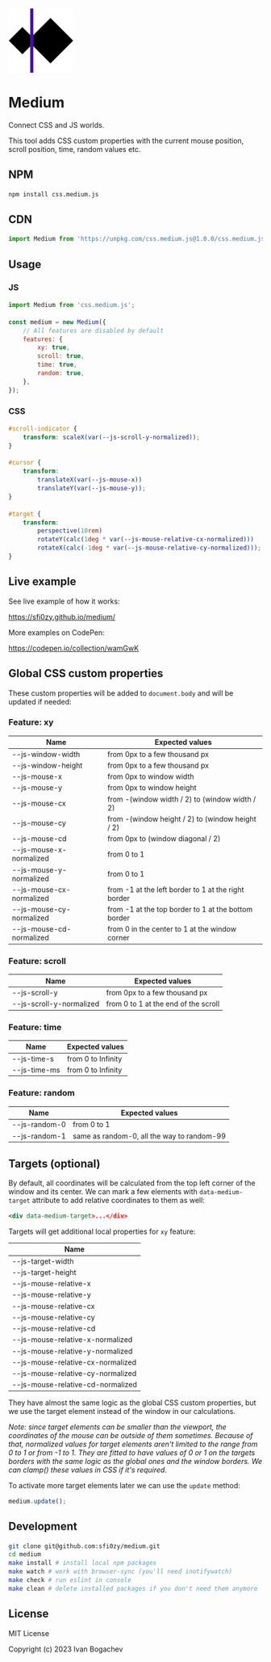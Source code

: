 ![](./logo.png)

# Medium

Connect CSS and JS worlds.

This tool adds CSS custom properties with the current mouse position, scroll position, time, random values etc.


## NPM

```sh
npm install css.medium.js
```


## CDN

```javascript
import Medium from 'https://unpkg.com/css.medium.js@1.0.0/css.medium.js';
```


## Usage

### JS

```javascript
import Medium from 'css.medium.js';

const medium = new Medium({
    // All features are disabled by default
    features: {
        xy: true,
        scroll: true,
        time: true,
        random: true,
    },
});
```


### CSS

```css
#scroll-indicator {
    transform: scaleX(var(--js-scroll-y-normalized));
}

#cursor {
    transform:
        translateX(var(--js-mouse-x))
        translateY(var(--js-mouse-y));
}

#target {
    transform:
        perspective(10rem)
        rotateY(calc(1deg * var(--js-mouse-relative-cx-normalized)))
        rotateX(calc(-1deg * var(--js-mouse-relative-cy-normalized)));
}
```


## Live example

See live example of how it works:

https://sfi0zy.github.io/medium/

More examples on CodePen:

https://codepen.io/collection/wamGwK


## Global CSS custom properties

These custom properties will be added to `document.body` and will be updated if needed:

### Feature: xy

| Name                     | Expected values                                     |
| ------------------------ | --------------------------------------------------- |
| --js-window-width        | from 0px to a few thousand px                       |
| --js-window-height       | from 0px to a few thousand px                       |
| --js-mouse-x             | from 0px to window width                            |
| --js-mouse-y             | from 0px to window height                           |
| --js-mouse-cx            | from -(window width / 2) to (window width / 2)      |
| --js-mouse-cy            | from -(window height / 2) to (window height / 2)    |
| --js-mouse-cd            | from 0px to (window diagonal / 2)                   |
| --js-mouse-x-normalized  | from 0 to 1                                         |
| --js-mouse-y-normalized  | from 0 to 1                                         |
| --js-mouse-cx-normalized | from -1 at the left border to 1 at the right border |
| --js-mouse-cy-normalized | from -1 at the top border to 1 at the bottom border |
| --js-mouse-cd-normalized | from 0 in the center to 1 at the window corner      |


### Feature: scroll

| Name                     | Expected values                                     |
| ------------------------ | --------------------------------------------------- |
| --js-scroll-y            | from 0px to a few thousand px                       |
| --js-scroll-y-normalized | from 0 to 1 at the end of the scroll                |


### Feature: time

| Name                     | Expected values                                     |
| ------------------------ | --------------------------------------------------- |
| --js-time-s              | from 0 to Infinity                                  |
| --js-time-ms             | from 0 to Infinity                                  |


### Feature: random

| Name                     | Expected values                                     |
| ------------------------ | --------------------------------------------------- |
| --js-random-0            | from 0 to 1                                         |
| --js-random-1            | same as random-0, all the way to random-99          |


## Targets (optional)

By default, all coordinates will be calculated from the top left corner of the window and its center. We can mark a few elements with `data-medium-target` attribute to add relative coordinates to them as well:

```xml
<div data-medium-target>...</div>
```

Targets will get additional local properties for `xy` feature:

| Name                              |
| --------------------------------- |
| --js-target-width                 |
| --js-target-height                |
| --js-mouse-relative-x             |
| --js-mouse-relative-y             |
| --js-mouse-relative-cx            |
| --js-mouse-relative-cy            |
| --js-mouse-relative-cd            |
| --js-mouse-relative-x-normalized  |
| --js-mouse-relative-y-normalized  |
| --js-mouse-relative-cx-normalized |
| --js-mouse-relative-cy-normalized |
| --js-mouse-relative-cd-normalized |


They have almost the same logic as the global CSS custom properties, but we use the target element instead of the window in our calculations.

*Note: since target elements can be smaller than the viewport, the coordinates of the mouse can be outside of them sometimes. Because of that, normalized values for target elements aren't limited to the range from 0 to 1 or from -1 to 1. They are fitted to have values of 0 or 1 on the targets borders with the same logic as the global ones and the window borders. We can clamp() these values in CSS if it's required.*

To activate more target elements later we can use the `update` method:

```javascript
medium.update();
```


## Development

```sh
git clone git@github.com:sfi0zy/medium.git
cd medium
make install # install local npm packages
make watch # work with browser-sync (you'll need inotifywatch)
make check # run eslint in console
make clean # delete installed packages if you don't need them anymore
```


## License

MIT License

Copyright (c) 2023 Ivan Bogachev
